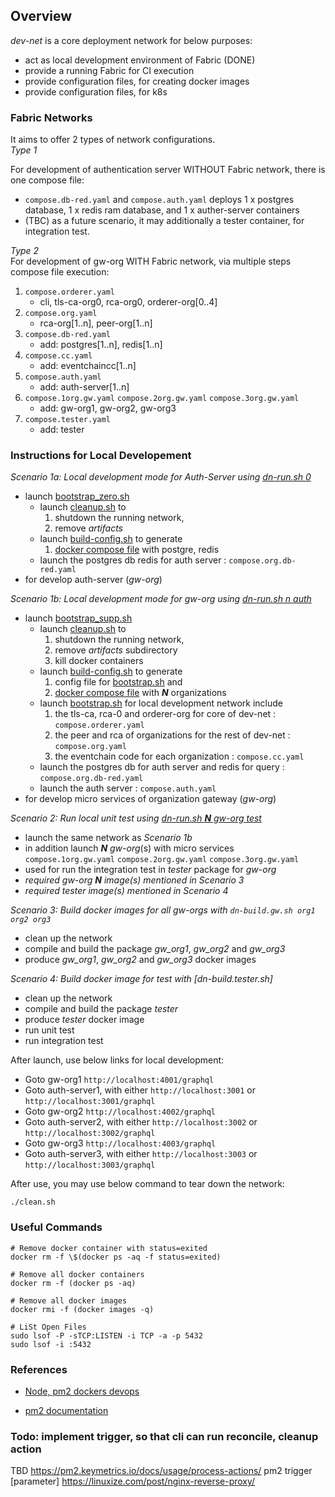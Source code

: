 ## Overview

_dev-net_ is a core deployment network for below purposes:

- act as local development environment of Fabric (DONE)
- provide a running Fabric for CI execution
- provide configuration files, for creating docker images
- provide configuration files, for k8s

### Fabric Networks

It aims to offer 2 types of network configurations.  
_Type 1_

For development of authentication server WITHOUT Fabric network, there is one compose file:

- `compose.db-red.yaml` and `compose.auth.yaml` deploys 1 x postgres database, 1 x redis ram database, and 1 x auther-server containers
- (TBC) as a future scenario, it may additionally a tester container, for integration test.

_Type 2_  
For development of gw-org WITH Fabric network, via multiple steps compose file execution:

1. `compose.orderer.yaml`  
   - cli, tls-ca-org0, rca-org0, orderer-org[0..4]
1. `compose.org.yaml`  
   - rca-org[1..n], peer-org[1..n]
1. `compose.db-red.yaml`
   - add: postgres[1..n], redis[1..n] 
1. `compose.cc.yaml`
   - add: eventchaincc[1..n]
1. `compose.auth.yaml`
   - add: auth-server[1..n]
1. `compose.1org.gw.yaml` `compose.2org.gw.yaml` `compose.3org.gw.yaml`
   - add: gw-org1, gw-org2, gw-org3
1. `compose.tester.yaml`
   - add: tester

### Instructions for Local Developement

_Scenario 1a: Local development mode for Auth-Server using [dn-run.sh 0](dn-run.sh)_

- launch [bootstrap_zero.sh](bootstrap_zero.sh)
  - launch [cleanup.sh](cleanup.sh) to 
    1. shutdown the running network, 
    1. remove _artifacts_ 
  - launch [build-config.sh](build-config.sh) to generate
    1. [docker compose file](#Fabric-Networks) with postgre, redis
  - launch the postgres db redis for auth server : `compose.org.db-red.yaml`
- for develop auth-server (_gw-org_)

_Scenario 1b: Local development mode for gw-org using [dn-run.sh n auth](dn-run.sh)_

- launch [bootstrap_supp.sh](bootstrap_supp.sh)
  - launch [cleanup.sh](cleanup.sh) to 
    1. shutdown the running network, 
    1. remove _artifacts_ subdirectory
    1. kill docker containers
  - launch [build-config.sh](build-config.sh) to generate
    1. config file for [bootstrap.sh](bootstrap.sh) and 
    1. [docker compose file](#Fabric-Networks) with ***N*** organizations
  - launch [bootstrap.sh](bootstrap.sh) for local development network include
    1. the tls-ca, rca-0 and orderer-org for core of dev-net : `compose.orderer.yaml` 
    1. the peer and rca of organizations for the rest of dev-net : `compose.org.yaml`
    1. the eventchain code for each organization : `compose.cc.yaml` 
  - launch the postgres db for auth server and redis for query : `compose.org.db-red.yaml`
  - launch the auth server : `compose.auth.yaml` 
- for develop micro services of organization gateway (_gw-org_)

_Scenario 2: Run local unit test using [dn-run.sh ***N*** gw-org test](dn-run.sh)_

- launch the same network as _Scenario 1b_
- in addition launch ***N*** _gw-org_(s) with micro services `compose.1org.gw.yaml` `compose.2org.gw.yaml` `compose.3org.gw.yaml`
- used for run the integration test in _tester_ package for _gw-org_
- _required _gw-org_ ***N*** image(s) mentioned in Scenario 3_
- _required _tester_ image(s) mentioned in Scenario 4_

_Scenario 3: Build docker images for all gw-orgs with `dn-build.gw.sh org1 org2 org3`_

- clean up the network
- compile and build the package _gw_org1_, _gw_org2_ and _gw_org3_
- produce _gw_org1_, _gw_org2_ and _gw_org3_ docker images

_Scenario 4: Build docker image for test with [dn-build.tester.sh]_

- clean up the network
- compile and build the package _tester_
- produce _tester_ docker image
- run unit test
- run integration test

After launch, use below links for local development:

- Goto gw-org1 `http://localhost:4001/graphql`
- Goto auth-server1, with either `http://localhost:3001` or `http://localhost:3001/graphql`
- Goto gw-org2 `http://localhost:4002/graphql`
- Goto auth-server2, with either `http://localhost:3002` or `http://localhost:3002/graphql`
- Goto gw-org3 `http://localhost:4003/graphql`
- Goto auth-server3, with either `http://localhost:3003` or `http://localhost:3003/graphql`


After use, you may use below command to tear down the network:

```shell script
./clean.sh
```

### Useful Commands

```shell script
# Remove docker container with status=exited
docker rm -f \$(docker ps -aq -f status=exited)

# Remove all docker containers
docker rm -f (docker ps -aq)

# Remove all docker images
docker rmi -f (docker images -q)

# LiSt Open Files
sudo lsof -P -sTCP:LISTEN -i TCP -a -p 5432
sudo lsof -i :5432
```

### References

- [Node, pm2 dockers devops](https://medium.com/@adriendesbiaux/node-js-pm2-docker-docker-compose-devops-907dedd2b69a)

- [pm2 documentation](https://pm2.keymetrics.io/docs/usage/application-declaration/)

### Todo: implement trigger, so that cli can run reconcile, cleanup action

TBD
https://pm2.keymetrics.io/docs/usage/process-actions/
pm2 trigger <application-name> <action-name> [parameter]
https://linuxize.com/post/nginx-reverse-proxy/
